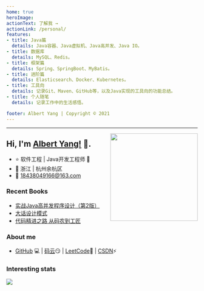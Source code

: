 ```yaml
---
home: true
heroImage: 
actionText: 了解我 →
actionLink: /personal/
features:
- title: Java篇
  details: Java容器、Java虚拟机、Java高并发、Java IO。
- title: 数据库
  details: MySQL、Redis。
- title: 框架篇
  details: Spring、SpringBoot、MyBatis。
- title: 进阶篇
  details: Elasticsearch、Docker、Kubernetes。
- title: 工具向
  details: 记录Git、Maven、GitHub等，以及Java实现的工具向的功能总结。
- title: 个人随笔
  details: 记录工作中的生活感悟。

footer: Albert Yang | Copyright © 2021
---
```




---
<img align='right' src="https://media.giphy.com/media/M9gbBd9nbDrOTu1Mqx/giphy.gif" width="230">

## Hi, I'm [Albert Yang!](https://albertyang0801.github.io/blog/) 👋.


- ⭐ 软件工程 | Java开发工程师 🤖
- 🌱 浙江 | 杭州余杭区
- 💬  [18438049166@163.com](mailto:2434387555@qq.com)

### Recent Books
- [实战Java高并发程序设计（第2版）](https://item.jd.com/12458866.html)
- [大话设计模式](https://item.jd.com/10079261.html)
- [代码精进之路 从码农到工匠](https://item.jd.com/12612417.html)

### About me
- [GitHub](https://github.com/AlbertYang0801) 💻  | [码云](https://gitee.com/zztiyjw)😏 |	 [LeetCode](https://leetcode-cn.com/u/yang-jun-wei-z/)💯 |	[CSDN](https://blog.csdn.net/qq_40389276)⚡

### Interesting stats
<img align="left" src="https://github-readme-stats.vercel.app/api?username=AlbertYang0801&show_icons=true&icon_color=CE1D2D&text_color=718096&bg_color=ffffff&hide_title=true" />
